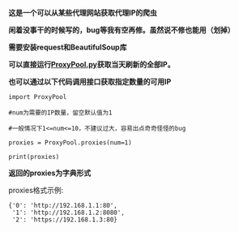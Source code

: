 **这是一个可以从某些代理网站获取代理IP的爬虫**

**闲着没事干的时候写的，bug等我有空再修。虽然说不修也能用（划掉）**

**需要安装request和BeautifulSoup库**

**可以直接运行[ProxyPool.py](https://github.com/BX-NL/ProxyPool/blob/main/ProxyPool.py)获取当天刷新的全部IP。**

**也可以通过以下代码调用接口获取指定数量的可用IP**

    import ProxyPool
        
    #num为需要的IP数量，留空默认值为1

    #一般情况下1<=num<=10，不建议过大，容易出点奇奇怪怪的bug
        
    proxies = ProxyPool.proxies(num=1)

    print(proxies)


**返回的proxies为字典形式**

proxies格式示例:

    {'0': 'http://192.168.1.1:80',
     '1': 'http://192.168.1.2:8080',
     '2': 'https://192.168.1.3:80}
